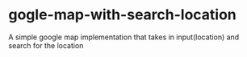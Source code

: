 # gogle-map-with-search-location
A simple google map implementation that takes in input(location) and search for the location

